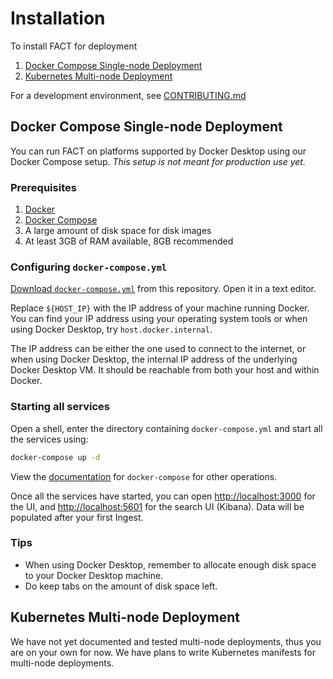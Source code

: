# Installation

To install FACT for deployment

1. [Docker Compose Single-node Deployment](#docker-compose-single-node-deployment)
1. [Kubernetes Multi-node Deployment](#kubernetes-multi-node-deployment)

For a development environment, see [CONTRIBUTING.md](CONTRIBUTING.md)

## Docker Compose Single-node Deployment

You can run FACT on platforms supported by Docker Desktop using our Docker
Compose setup. *This setup is not meant for production use yet.*

### Prerequisites

1. [Docker](https://docs.docker.com/get-docker/)
2. [Docker Compose](https://docs.docker.com/compose/install/)
3. A large amount of disk space for disk images
4. At least 3GB of RAM available, 8GB recommended

### Configuring `docker-compose.yml`

[Download `docker-compose.yml`](https://github.com/unicornunicode/FACT/raw/main/docker-compose.yaml)
from this repository. Open it in a text editor.

Replace `${HOST_IP}` with the IP address of your machine running Docker. You can
find your IP address using your operating system tools or when using Docker
Desktop, try `host.docker.internal`.

The IP address can be either the one used to connect to the internet, or when
using Docker Desktop, the internal IP address of the underlying Docker Desktop
VM. It should be reachable from both your host and within Docker.

### Starting all services

Open a shell, enter the directory containing `docker-compose.yml` and start all
the services using:

```sh
docker-compose up -d
```

View the [documentation](https://docs.docker.com/compose/reference/) for
`docker-compose` for other operations.

Once all the services have started, you can open [http://localhost:3000](http://localhost:3000)
for the UI, and [http://localhost:5601](http://localhost:5601/app/discover) for
the search UI (Kibana). Data will be populated after your first Ingest.

### Tips

- When using Docker Desktop, remember to allocate enough disk space to your
  Docker Desktop machine.
- Do keep tabs on the amount of disk space left.

## Kubernetes Multi-node Deployment

We have not yet documented and tested multi-node deployments, thus you are on
your own for now. We have plans to write Kubernetes manifests for multi-node
deployments.

<!-- vim: set conceallevel=2 et ts=2 sw=2: -->
